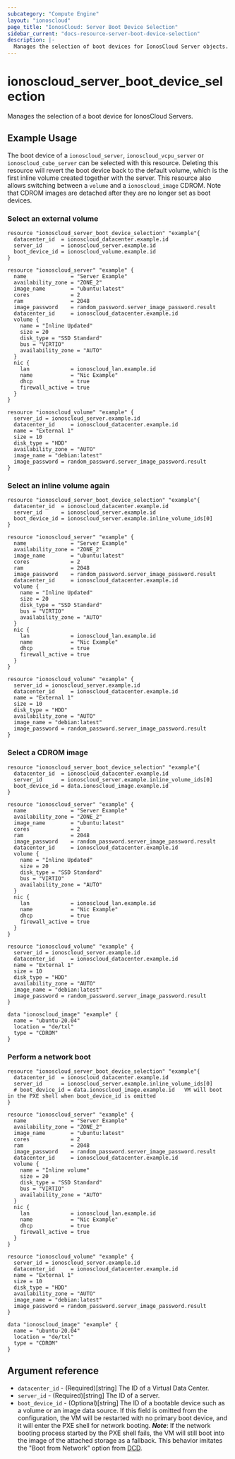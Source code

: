 ```yaml
---
subcategory: "Compute Engine"
layout: "ionoscloud"
page_title: "IonosCloud: Server Boot Device Selection"
sidebar_current: "docs-resource-server-boot-device-selection"
description: |-
  Manages the selection of boot devices for IonosCloud Server objects.
---
```


# ionoscloud_server_boot_device_selection

Manages the selection of a boot device for IonosCloud Servers. 

## Example Usage

The boot device of a `ionoscloud_server`, `ionoscloud_vcpu_server` or `ionoscloud_cube_server` can be selected with this resource.
Deleting this resource will revert the boot device back to the default volume, which is the first inline volume created together with the server.
This resource also allows switching between a `volume` and a `ionoscloud_image` CDROM. Note that CDROM images are detached after they are no longer set as boot devices.

### Select an external volume
```hcl
resource "ionoscloud_server_boot_device_selection" "example"{
  datacenter_id  = ionoscloud_datacenter.example.id
  server_id      = ionoscloud_server.example.id
  boot_device_id = ionoscloud_volume.example.id
}

resource "ionoscloud_server" "example" {
  name              = "Server Example"
  availability_zone = "ZONE_2"
  image_name        = "ubuntu:latest"
  cores             = 2
  ram               = 2048
  image_password    = random_password.server_image_password.result
  datacenter_id     = ionoscloud_datacenter.example.id
  volume {
    name = "Inline Updated"
    size = 20
    disk_type = "SSD Standard"
    bus = "VIRTIO"
    availability_zone = "AUTO"
  }
  nic {
    lan             = ionoscloud_lan.example.id
    name            = "Nic Example"
    dhcp            = true
    firewall_active = true
  }
}

resource "ionoscloud_volume" "example" {
  server_id = ionoscloud_server.example.id
  datacenter_id     = ionoscloud_datacenter.example.id
  name = "External 1"
  size = 10
  disk_type = "HDD"
  availability_zone = "AUTO"
  image_name = "debian:latest"
  image_password = random_password.server_image_password.result
}
```

### Select an inline volume again
```hcl
resource "ionoscloud_server_boot_device_selection" "example"{
  datacenter_id  = ionoscloud_datacenter.example.id
  server_id      = ionoscloud_server.example.id
  boot_device_id = ionoscloud_server.example.inline_volume_ids[0]
}

resource "ionoscloud_server" "example" {
  name              = "Server Example"
  availability_zone = "ZONE_2"
  image_name        = "ubuntu:latest"
  cores             = 2
  ram               = 2048
  image_password    = random_password.server_image_password.result
  datacenter_id     = ionoscloud_datacenter.example.id
  volume {
    name = "Inline Updated"
    size = 20
    disk_type = "SSD Standard"
    bus = "VIRTIO"
    availability_zone = "AUTO"
  }
  nic {
    lan             = ionoscloud_lan.example.id
    name            = "Nic Example"
    dhcp            = true
    firewall_active = true
  }
}

resource "ionoscloud_volume" "example" {
  server_id = ionoscloud_server.example.id
  datacenter_id     = ionoscloud_datacenter.example.id
  name = "External 1"
  size = 10
  disk_type = "HDD"
  availability_zone = "AUTO"
  image_name = "debian:latest"
  image_password = random_password.server_image_password.result
}
```

### Select a CDROM image
```hcl
resource "ionoscloud_server_boot_device_selection" "example"{
  datacenter_id  = ionoscloud_datacenter.example.id
  server_id      = ionoscloud_server.example.inline_volume_ids[0]
  boot_device_id = data.ionoscloud_image.example.id
}

resource "ionoscloud_server" "example" {
  name              = "Server Example"
  availability_zone = "ZONE_2"
  image_name        = "ubuntu:latest"
  cores             = 2
  ram               = 2048
  image_password    = random_password.server_image_password.result
  datacenter_id     = ionoscloud_datacenter.example.id
  volume {
    name = "Inline Updated"
    size = 20
    disk_type = "SSD Standard"
    bus = "VIRTIO"
    availability_zone = "AUTO"
  }
  nic {
    lan             = ionoscloud_lan.example.id
    name            = "Nic Example"
    dhcp            = true
    firewall_active = true
  }
}

resource "ionoscloud_volume" "example" {
  server_id = ionoscloud_server.example.id
  datacenter_id     = ionoscloud_datacenter.example.id
  name = "External 1"
  size = 10
  disk_type = "HDD"
  availability_zone = "AUTO"
  image_name = "debian:latest"
  image_password = random_password.server_image_password.result
}

data "ionoscloud_image" "example" {
  name = "ubuntu-20.04"
  location = "de/txl"
  type = "CDROM"
}
```

### Perform a network boot
```hcl
resource "ionoscloud_server_boot_device_selection" "example"{
  datacenter_id  = ionoscloud_datacenter.example.id
  server_id      = ionoscloud_server.example.inline_volume_ids[0]
  # boot_device_id = data.ionoscloud_image.example.id   VM will boot in the PXE shell when boot_device_id is omitted
}

resource "ionoscloud_server" "example" {
  name              = "Server Example"
  availability_zone = "ZONE_2"
  image_name        = "ubuntu:latest"
  cores             = 2
  ram               = 2048
  image_password    = random_password.server_image_password.result
  datacenter_id     = ionoscloud_datacenter.example.id
  volume {
    name = "Inline volume"
    size = 20
    disk_type = "SSD Standard"
    bus = "VIRTIO"
    availability_zone = "AUTO"
  }
  nic {
    lan             = ionoscloud_lan.example.id
    name            = "Nic Example"
    dhcp            = true
    firewall_active = true
  }
}

resource "ionoscloud_volume" "example" {
  server_id = ionoscloud_server.example.id
  datacenter_id     = ionoscloud_datacenter.example.id
  name = "External 1"
  size = 10
  disk_type = "HDD"
  availability_zone = "AUTO"
  image_name = "debian:latest"
  image_password = random_password.server_image_password.result
}

data "ionoscloud_image" "example" {
  name = "ubuntu-20.04"
  location = "de/txl"
  type = "CDROM"
}
```

## Argument reference

- `datacenter_id` - (Required)[string] The ID of a Virtual Data Center.
- `server_id` - (Required)[string] The ID of a server.
- `boot_device_id` - (Optional)[string] The ID of a bootable device such as a volume or an image data source. If this field is omitted from the configuration, the VM will be restarted with no primary boot device, and it will enter the PXE shell for network booting. 
***Note***: If the network booting process started by the PXE shell fails, the VM will still boot into the image of the attached storage as a fallback. This behavior imitates the "Boot from Network" option from [DCD](https://dcd.ionos.com/).

